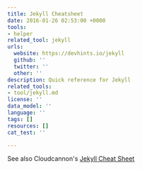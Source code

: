```yaml
---
title: Jekyll Cheatsheet
date: 2016-01-26 02:53:00 +0000
tools:
- helper
related_tool: jekyll
urls:
  website: https://devhints.io/jekyll
  github: ''
  twitter: ''
  other: ''
description: Quick reference for Jekyll
related_tools:
- tool/jekyll.md
license: ''
data_model: ''
language: ''
tags: []
resources: []
cat_test: ''

---
```


See also Cloudcannon's [Jekyll Cheat Sheet](https://learn.cloudcannon.com/jekyll-cheat-sheet/ "Jekyll Cheat Sheet")